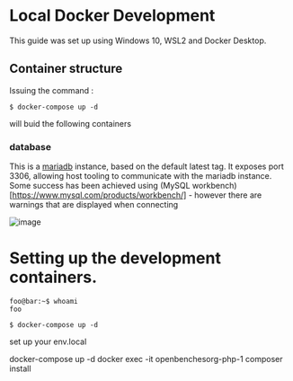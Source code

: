 # Local Docker Development

This guide was set up using Windows 10, WSL2 and Docker Desktop.

## Container structure
Issuing the command :

```console
$ docker-compose up -d
```
will buid the following containers

### database
This is a [mariadb](https://hub.docker.com/_/mariadb) instance, based on the default latest tag.  It exposes port 3306, allowing host tooling to communicate with the mariadb instance.  Some success has been achieved using (MySQL workbench)[https://www.mysql.com/products/workbench/] - however there are warnings that are displayed when connecting 

![image](https://github.com/computamike/openbenches.org/assets/464876/e5801a05-8a3e-468f-9e7b-de663e61c7b8)


# Setting up the development containers.
```console
foo@bar:~$ whoami
foo
```



```console
$ docker-compose up -d
```




set up your env.local



docker-compose up -d
docker exec -it openbenchesorg-php-1 composer install
